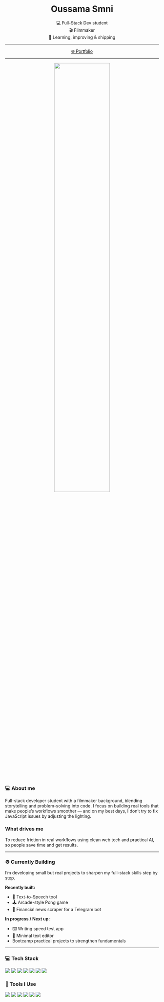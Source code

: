 <!-- Header -->
<h1 align="center">Oussama Smni</h1>

<p align="center">
💻 Full-Stack Dev student<br/>
🎬 Filmmaker<br/>
🚀 Learning, improving & shipping
</p>

---


<p align="center">
  <a href="https://oussamasadel.com">🌐 Portfolio</a>
</p>

---
<p align="center"><img src="https://raw.githubusercontent.com/andreasbm/readme/master/assets/lines/aqua.png" width="60%"></p>





### 💻 About me
Full-stack developer student with a filmmaker background, blending storytelling and problem-solving into code. I focus on building real tools that make people’s workflows smoother — and on my best days, I don’t try to fix JavaScript issues by adjusting the lighting. 

### What drives me
To reduce friction in real workflows using clean web tech and practical AI, so people save time and get results.

---

### ⚙️ Currently Building
I’m developing small but real projects to sharpen my full-stack skills step by step.

**Recently built:**
- 🧠 Text-to-Speech tool  
- 🕹️ Arcade-style Pong game  
- 🤖 Financial news scraper for a Telegram bot  

**In progress / Next up:**
- ⌨️ Writing speed test app  
- 📝 Minimal text editor  
- Bootcamp practical projects to strengthen fundamentals

---

### 💻 Tech Stack

<p>
  <img src="https://img.shields.io/badge/HTML-000000?style=for-the-badge&logo=html5&logoColor=white" />
  <img src="https://img.shields.io/badge/CSS-000000?style=for-the-badge&logo=css3&logoColor=white" />
  <img src="https://img.shields.io/badge/JavaScript-000000?style=for-the-badge&logo=javascript&logoColor=white" />
  <img src="https://img.shields.io/badge/Git-000000?style=for-the-badge&logo=git&logoColor=white" />
  <img src="https://img.shields.io/badge/GitHub-000000?style=for-the-badge&logo=github&logoColor=white" />
  <img src="https://img.shields.io/badge/Python-000000?style=for-the-badge&logo=python&logoColor=white" />
  <img src="https://img.shields.io/badge/AI-000000?style=for-the-badge&logo=openai&logoColor=white" />
</p>


### 🧰 Tools I Use

<p>
  <img src="https://img.shields.io/badge/VS Code-2E2E2E?style=flat&logo=visualstudiocode&logoColor=0078D4" />
  <img src="https://img.shields.io/badge/Linux-2E2E2E?style=flat&logo=linux&logoColor=FCC624" />
  <img src="https://img.shields.io/badge/GitHub Desktop-2E2E2E?style=flat&logo=github&logoColor=white" />
  <img src="https://img.shields.io/badge/Terminal-2E2E2E?style=flat&logo=gnometerminal&logoColor=white" />
  <img src="https://img.shields.io/badge/ChatGPT-2E2E2E?style=flat&logo=openai&logoColor=white" />
  <img src="https://img.shields.io/badge/GitHub Copilot-2E2E2E?style=flat&logo=github&logoColor=white" />
</p>



